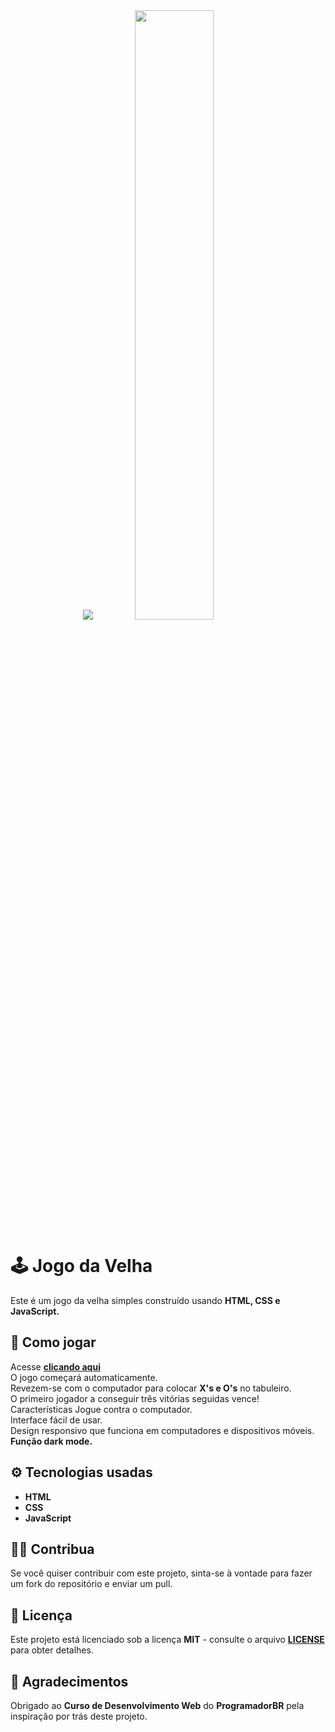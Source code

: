 <div align="center">
<img src="https://user-images.githubusercontent.com/82117002/235463365-acefa241-6a61-4945-88a1-5245783d7b0b.svg">
<img width="50%" src="https://user-images.githubusercontent.com/82117002/235374711-1ad554a2-b87b-41ef-89b9-f801b34ebb7a.gif">
</div>

# 🕹 Jogo da Velha
Este é um jogo da velha simples construído usando **HTML, CSS e JavaScript.**

## 📕 Como jogar
Acesse **[clicando aqui](https://leonardohetx.github.io/TIC-TAC-TOE/)** <br>
O jogo começará automaticamente. <br>
Revezem-se com o computador para colocar **X's e O's** no tabuleiro. <br>
O primeiro jogador a conseguir três vitórias seguidas vence! <br>
Características
Jogue contra o computador. <br>
Interface fácil de usar. <br>
Design responsivo que funciona em computadores e dispositivos móveis. <br>
**Função dark mode.** <br>

## ⚙️ Tecnologias usadas
- **HTML**
- **CSS**
- **JavaScript**

## 🙋‍♂️ Contribua
Se você quiser contribuir com este projeto, sinta-se à vontade para fazer um fork do repositório e enviar um pull.

## 🧾 Licença
Este projeto está licenciado sob a licença **MIT** - consulte o arquivo **[LICENSE](https://github.com/LeonardoHetx/TIC-TAC-TOE/blob/master/LICENSE)** para obter detalhes.

## 🤝 Agradecimentos
Obrigado ao **Curso de Desenvolvimento Web** do **ProgramadorBR** pela inspiração por trás deste projeto.
